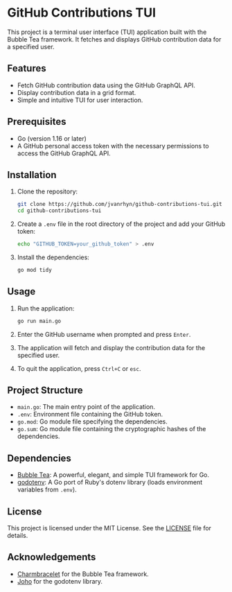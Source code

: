 # GitHub Contributions TUI

This project is a terminal user interface (TUI) application built with the Bubble Tea framework. It fetches and displays GitHub contribution data for a specified user.

## Features

- Fetch GitHub contribution data using the GitHub GraphQL API.
- Display contribution data in a grid format.
- Simple and intuitive TUI for user interaction.

## Prerequisites

- Go (version 1.16 or later)
- A GitHub personal access token with the necessary permissions to access the GitHub GraphQL API.

## Installation

1. Clone the repository:

   ```sh
   git clone https://github.com/jvanrhyn/github-contributions-tui.git
   cd github-contributions-tui
   ```

2. Create a `.env` file in the root directory of the project and add your GitHub token:

   ```sh
   echo "GITHUB_TOKEN=your_github_token" > .env
   ```

3. Install the dependencies:

   ```sh
   go mod tidy
   ```

## Usage

1. Run the application:

   ```sh
   go run main.go
   ```

2. Enter the GitHub username when prompted and press `Enter`.

3. The application will fetch and display the contribution data for the specified user.

4. To quit the application, press `Ctrl+C` or `esc`.

## Project Structure

- `main.go`: The main entry point of the application.
- `.env`: Environment file containing the GitHub token.
- `go.mod`: Go module file specifying the dependencies.
- `go.sum`: Go module file containing the cryptographic hashes of the dependencies.

## Dependencies

- [Bubble Tea](https://github.com/charmbracelet/bubbletea): A powerful, elegant, and simple TUI framework for Go.
- [godotenv](https://github.com/joho/godotenv): A Go port of Ruby's dotenv library (loads environment variables from `.env`).

## License

This project is licensed under the MIT License. See the [LICENSE](LICENSE) file for details.

## Acknowledgements

- [Charmbracelet](https://github.com/charmbracelet) for the Bubble Tea framework.
- [Joho](https://github.com/joho) for the godotenv library.
